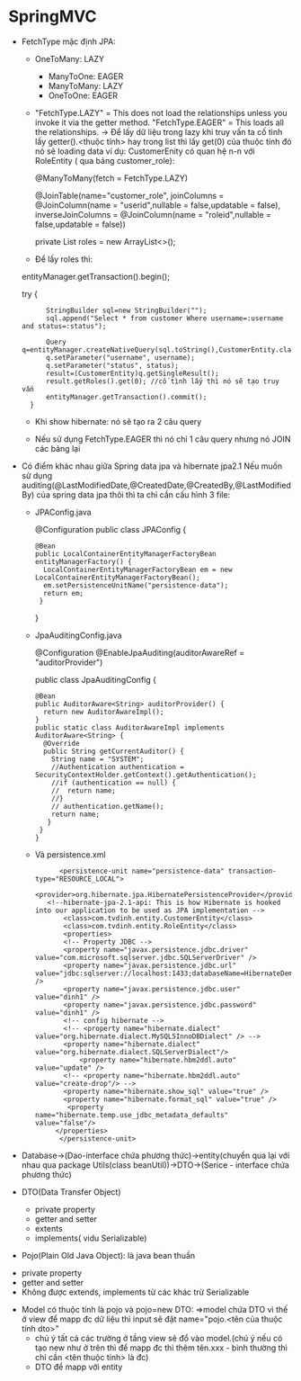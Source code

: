 # SpringMVC

+ FetchType mặc định JPA:

  - OneToMany: LAZY
	- ManyToOne: EAGER
	- ManyToMany: LAZY
	- OneToOne: EAGER
  
  - "FetchType.LAZY" = This does not load the relationships unless you invoke it via the getter method. "FetchType.EAGER" = This loads all the relationships.
  -> Để lấy dữ liệu trong lazy khi truy vấn ta cố tình lấy getter().<thuộc tính> hay trong list thì lấy get(0) của thuộc tính đó nó sẽ loading data 
  ví dụ: CustomerEnity có quan hệ n-n với RoleEntity ( qua bảng customer_role): 
   
    @ManyToMany(fetch = FetchType.LAZY)
    
    @JoinTable(name="customer_role", joinColumns = @JoinColumn(name = "userid",nullable = false,updatable = false),
    inverseJoinColumns = @JoinColumn(name = "roleid",nullable = false,updatable = false))
    
    private List<RoleEntity> roles = new ArrayList<>();
  
  - Để lấy roles thì:
  
   entityManager.getTransaction().begin();
  
    try {
    
			StringBuilder sql=new StringBuilder("");
			sql.append("Select * from customer Where username=:username and status=:status");
			
			Query q=entityManager.createNativeQuery(sql.toString(),CustomerEntity.class);
			q.setParameter("username", username);
			q.setParameter("status", status);
			result=(CustomerEntity)q.getSingleResult();
			result.getRoles().get(0); //cố tình lấy thì nó sẽ tạo truy vấn
			entityManager.getTransaction().commit();
		} 

  - Khi show hibernate: nó sẽ tạo ra 2 câu query
  
  - Nếu sử dụng FetchType.EAGER thì nó chỉ 1 câu query nhưng nó JOIN các bảng lại
  

+ Có điểm khác nhau giữa Spring data jpa và hibernate jpa2.1
  Nếu muốn sử dụng auditing(@LastModifiedDate,@CreatedDate,@CreatedBy,@LastModifiedBy) của spring data jpa thôi thì ta chỉ cần cấu hình 3 file:
  - JPAConfig.java
  
      @Configuration
      public class JPAConfig {
      
        @Bean
        public LocalContainerEntityManagerFactoryBean entityManagerFactory() {
          LocalContainerEntityManagerFactoryBean em = new LocalContainerEntityManagerFactoryBean();
          em.setPersistenceUnitName("persistence-data");
          return em;
         }
      }
      
  - JpaAuditingConfig.java
  
      @Configuration
      @EnableJpaAuditing(auditorAwareRef = "auditorProvider")
      
      public class JpaAuditingConfig {
    
        @Bean
        public AuditorAware<String> auditorProvider() {
          return new AuditorAwareImpl();
        }
        public static class AuditorAwareImpl implements AuditorAware<String> {
          @Override
          public String getCurrentAuditor() {
            String name = "SYSTEM";
            //Authentication authentication = SecurityContextHolder.getContext().getAuthentication();
            //if (authentication == null) {
            //	return name;
            //}
            // authentication.getName();
            return name;
           }
         }
        }
   - Và persistence.xml
   
      <?xml version="1.0" encoding="UTF-8"?>
      <persistence xmlns="http://xmlns.jcp.org/xml/ns/persistence"
        xmlns:xsi="http://www.w3.org/2001/XMLSchema-instance"
        xsi:schemaLocation="http://xmlns.jcp.org/xml/ns/persistence
                   http://xmlns.jcp.org/xml/ns/persistence/persistence_2_1.xsd" version="2.1">
                   
               <persistence-unit name="persistence-data" transaction-type="RESOURCE_LOCAL">	
            <provider>org.hibernate.jpa.HibernatePersistenceProvider</provider>
            <!--hibernate-jpa-2.1-api: This is how Hibernate is hooked into our application to be used as JPA implementation -->
                <class>com.tvdinh.entity.CustomerEntity</class>
                <class>com.tvdinh.entity.RoleEntity</class>
                <properties>
                <!-- Property JDBC -->
                <property name="javax.persistence.jdbc.driver" value="com.microsoft.sqlserver.jdbc.SQLServerDriver" />
                <property name="javax.persistence.jdbc.url" value="jdbc:sqlserver://localhost:1433;databaseName=HibernateDemo;integratedSecurity=true" />
                <property name="javax.persistence.jdbc.user" value="dinh1" />
                <property name="javax.persistence.jdbc.password" value="dinh1" />
                <!-- config hibernate -->
                <!-- <property name="hibernate.dialect" value="org.hibernate.dialect.MySQL5InnoDBDialect" /> -->
                <property name="hibernate.dialect" value="org.hibernate.dialect.SQLServerDialect"/>
                    <property name="hibernate.hbm2ddl.auto" value="update" />
                <!-- <property name="hibernate.hbm2ddl.auto" value="create-drop"/> -->
                <property name="hibernate.show_sql" value="true" />
                <property name="hibernate.format_sql" value="true" />
                 <property name="hibernate.temp.use_jdbc_metadata_defaults" value="false"/>
              </properties>
               </persistence-unit>
      </persistence> 



+ Database->(Dao-interface chứa phương thức)->entity(chuyển qua lại với nhau qua package Utils(class beanUtil))->DTO->(Serice - interface chứa phương thức)

+ DTO(Data Transfer Object)
  - private property
  - getter and setter
  - extents
  - implements( vidu Serializable)
  
 + Pojo(Plain Old Java Object): là java bean thuần
  - private property
  - getter and setter
  - Không được extends, implements từ các khác trừ Serializable
  
+ Model có thuộc tính là pojo và pojo=new DTO: =>model chứa DTO vì thế ở view để mapp đc dữ liệu thì input sẽ đặt name="pojo.<tên của thuộc tính dto>" 
  - chú ý tất cả các trường ở tầng view sẽ đổ vào model.(chú ý nếu có tạo new như ở trên thì để mapp đc thì thêm tên.xxx - bình thường thì chỉ cần <tên thuộc tính> là đc)
  - DTO để mapp với entity
